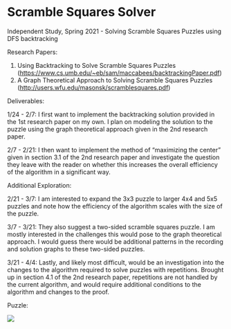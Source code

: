# Scramble Squares Solver
Independent Study, Spring 2021 - Solving Scramble Squares Puzzles using DFS backtracking

Research Papers:

1. Using Backtracking to Solve Scramble Squares Puzzles (https://www.cs.umb.edu/~eb/sam/maccabees/backtrackingPaper.pdf)
2. A Graph Theoretical Approach to Solving Scramble Squares Puzzles (http://users.wfu.edu/masonsk/scramblesquares.pdf)

Deliverables:

1/24 - 2/7: I first want to implement the backtracking solution provided in the 1st research paper on my own. I plan on modeling the solution to the puzzle using the graph theoretical approach given in the 2nd research paper.

2/7 - 2/21: I then want to implement the method of “maximizing the center” given in section 3.1 of the 2nd research paper and investigate the question they leave with the reader on whether this increases the overall efficiency of the algorithm in a significant way.

Additional Exploration:

2/21 - 3/7: I am interested to expand the 3x3 puzzle to larger 4x4 and 5x5 puzzles and note how the efficiency of the algorithm
scales with the size of the puzzle.

3/7 - 3/21: They also suggest a two-sided scramble squares puzzle. I am mostly interested in the challenges this would pose to
the graph theoretical approach. I would guess there would be additional patterns in the recording and solution graphs to these
two-sided puzzles.

3/21 - 4/4: Lastly, and likely most difficult, would be an investigation into the changes to the algorithm required to solve
puzzles with repetitions. Brought up in section 4.1 of the 2nd research paper, repetitions are not handled by the current algorithm, and would require additional conditions to the algorithm and changes to the proof.

Puzzle:

![](images/filename%20puzzle.png)
